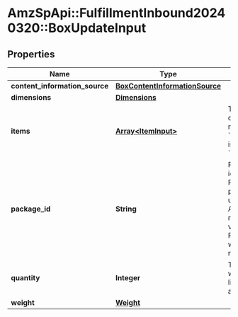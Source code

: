 # AmzSpApi::FulfillmentInbound20240320::BoxUpdateInput

## Properties
Name | Type | Description | Notes
------------ | ------------- | ------------- | -------------
**content_information_source** | [**BoxContentInformationSource**](BoxContentInformationSource.md) |  | 
**dimensions** | [**Dimensions**](Dimensions.md) |  | 
**items** | [**Array&lt;ItemInput&gt;**](ItemInput.md) | The items and their quantity in the box. This must be empty if the box &#x60;contentInformationSource&#x60; is &#x60;BARCODE_2D&#x60; or &#x60;MANUAL_PROCESS&#x60;. | [optional] 
**package_id** | **String** | Primary key to uniquely identify a Box Package. PackageId must be provided if the intent is to update an existing box. Adding a new box will not require providing this value. Any existing PackageIds not provided will be treated as to-be-removed | [optional] 
**quantity** | **Integer** | The number of containers where all other properties like weight or dimensions are identical. | 
**weight** | [**Weight**](Weight.md) |  | 

